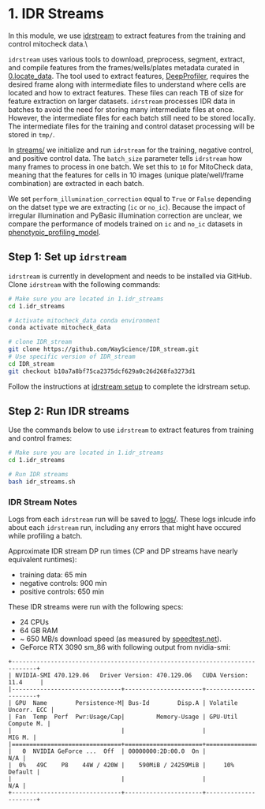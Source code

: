 # 1. IDR Streams

In this module, we use [idrstream](https://github.com/WayScience/IDR_stream) to extract features from the training and control mitocheck data.\

`idrstream` uses various tools to download, preprocess, segment, extract, and compile features from the frames/wells/plates metadata curated in [0.locate_data](../0.locate_data).
The tool used to extract features, [DeepProfiler](https://github.com/cytomining/DeepProfiler), requires the desired frame along with intermediate files to understand where cells are located and how to extract features.
These files can reach TB of size for feature extraction on larger datasets.
`idrstream` processes IDR data in batches to avoid the need for storing many intermediate files at once.
However, the intermediate files for each batch still need to be stored locally.
The intermediate files for the training and control dataset processing will be stored in `tmp/`.

In [streams/](streams/) we initialize and run `idrstream` for the training, negative control, and positive control data.
The `batch_size` parameter tells `idrstream` how many frames to process in one batch.
We set this to `10` for MitoCheck data, meaning that the features for cells in 10 images (unique plate/well/frame combination) are extracted in each batch.

We set `perform_illumination_correction` equal to `True` or `False` depending on the datset type we are extracting (`ic` or `no_ic`).
Because the impact of irregular illumination and PyBasic illumination correction are unclear, we compare the performance of models trained on `ic` and `no_ic` datasets in [phenotypic_profiling_model](https://github.com/WayScience/phenotypic_profiling_model).

## Step 1: Set up `idrstream`

`idrstream` is currently in development and needs to be installed via GitHub.
Clone `idrstream` with the following commands:

```sh
# Make sure you are located in 1.idr_streams
cd 1.idr_streams

# Activate mitocheck_data conda environment
conda activate mitocheck_data

# clone IDR_stream
git clone https://github.com/WayScience/IDR_stream.git
# Use specific version of IDR_stream
cd IDR_stream
git checkout b10a7a8bf75ca2375dcf629a0c26d268fa3273d1
```

Follow the instructions at [idrstream setup](https://github.com/WayScience/IDR_stream#setup) to complete the idrstream setup.

## Step 2: Run IDR streams

Use the commands below to use `idrstream` to extract features from training and control frames:

```sh
# Make sure you are located in 1.idr_streams
cd 1.idr_streams

# Run IDR streams
bash idr_streams.sh
```

### IDR Stream Notes

Logs from each `idrstream` run will be saved to [logs/](streams/logs/).
These logs inlcude info about each `idrstream` run, including any errors that might have occured while profiling a batch.

Approximate IDR stream DP run times (CP and DP streams have nearly equivalent runtimes):
- training data: 65 min
- negative controls: 900 min
- positive controls: 650 min

These IDR streams were run with the following specs:

- 24 CPUs
- 64 GB RAM
- ~ 650 MB/s download speed (as measured by [speedtest.net](https://www.speedtest.net/)).
- GeForce RTX 3090 sm_86 with following output from nvidia-smi:
```
+-----------------------------------------------------------------------------+
| NVIDIA-SMI 470.129.06   Driver Version: 470.129.06   CUDA Version: 11.4     |
|-------------------------------+----------------------+----------------------+
| GPU  Name        Persistence-M| Bus-Id        Disp.A | Volatile Uncorr. ECC |
| Fan  Temp  Perf  Pwr:Usage/Cap|         Memory-Usage | GPU-Util  Compute M. |
|                               |                      |               MIG M. |
|===============================+======================+======================|
|   0  NVIDIA GeForce ...  Off  | 00000000:2D:00.0  On |                  N/A |
|  0%   49C    P8    44W / 420W |    590MiB / 24259MiB |     10%      Default |
|                               |                      |                  N/A |
+-------------------------------+----------------------+----------------------+
```